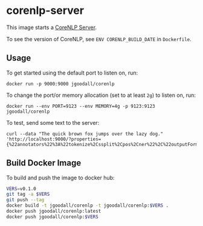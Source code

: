 # corenlp-server

This image starts a [CoreNLP Server](https://stanfordnlp.github.io/CoreNLP/corenlp-server.html).

To see the version of CoreNLP, see `ENV CORENLP_BUILD_DATE` in `Dockerfile`.

## Usage

To get started using the default port to listen on, run:

```docker run -p 9000:9000 jgoodall/corenlp```

To change the port/or memory allocation (set to at least `2g`) to listen on, run:

```docker run --env PORT=9123 --env MEMORY=4g -p 9123:9123 jgoodall/corenlp```

To test, send some text to the server:

```
curl --data "The quick brown fox jumps over the lazy dog." 'http://localhost:9000/?properties={%22annotators%22%3A%22tokenize%2Cssplit%2Cpos%2Cner%22%2C%22outputFormat%22%3A%22json%22}'
```

## Build Docker Image

To build and push the image to docker hub:

```sh
VERS=v0.1.0
git tag -a $VERS
git push --tag
docker build -t jgoodall/corenlp -t jgoodall/corenlp:$VERS .
docker push jgoodall/corenlp:latest
docker push jgoodall/corenlp:$VERS
```
